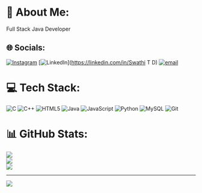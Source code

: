 # 💫 About Me:
Full Stack Java Developer <br>


## 🌐 Socials:
[![Instagram](https://img.shields.io/badge/Instagram-%23E4405F.svg?logo=Instagram&logoColor=white)](https://instagram.com/swathiigowda_28) [![LinkedIn](https://img.shields.io/badge/LinkedIn-%230077B5.svg?logo=linkedin&logoColor=white)](https://linkedin.com/in/Swathi T D) [![email](https://img.shields.io/badge/Email-D14836?logo=gmail&logoColor=white)](mailto:swathigwda1@gmail.com) 

# 💻 Tech Stack:
![C](https://img.shields.io/badge/c-%2300599C.svg?style=for-the-badge&logo=c&logoColor=white) ![C++](https://img.shields.io/badge/c++-%2300599C.svg?style=for-the-badge&logo=c%2B%2B&logoColor=white) ![HTML5](https://img.shields.io/badge/html5-%23E34F26.svg?style=for-the-badge&logo=html5&logoColor=white) ![Java](https://img.shields.io/badge/java-%23ED8B00.svg?style=for-the-badge&logo=openjdk&logoColor=white) ![JavaScript](https://img.shields.io/badge/javascript-%23323330.svg?style=for-the-badge&logo=javascript&logoColor=%23F7DF1E) ![Python](https://img.shields.io/badge/python-3670A0?style=for-the-badge&logo=python&logoColor=ffdd54) ![MySQL](https://img.shields.io/badge/mysql-4479A1.svg?style=for-the-badge&logo=mysql&logoColor=white) ![Git](https://img.shields.io/badge/git-%23F05033.svg?style=for-the-badge&logo=git&logoColor=white)
# 📊 GitHub Stats:
![](https://github-readme-stats.vercel.app/api?username=swathi-d28&theme=dark&hide_border=false&include_all_commits=false&count_private=false)<br/>
![](https://nirzak-streak-stats.vercel.app/?user=swathi-d28&theme=dark&hide_border=false)<br/>
![](https://github-readme-stats.vercel.app/api/top-langs/?username=swathi-d28&theme=dark&hide_border=false&include_all_commits=false&count_private=false&layout=compact)

---
[![](https://visitcount.itsvg.in/api?id=swathi-d28&icon=0&color=0)](https://visitcount.itsvg.in)

<!-- Proudly created with GPRM ( https://gprm.itsvg.in ) -->
